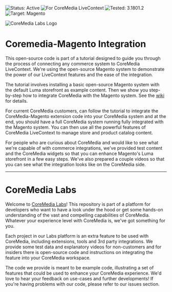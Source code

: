 ![Status: Active](https://documentation.coremedia.com/badges/badge_status_active.png "Status: Active")
![For CoreMedia LiveContext](https://documentation.coremedia.com/badges/badge_coremedia_livecontext.png "For CoreMedia LiveContext")
![Tested: 3.1801.2](https://documentation.coremedia.com/badges/badge_tested_coremedia_9-1801-2.png "Tested: 3.1801.2")
![Target: Magento](https://documentation.coremedia.com/badges/badge_target_magento_2.1.png "Target: Magento")

![CoreMedia Labs Logo](https://documentation.coremedia.com/badges/banner_coremedia_labs_wide.png "CoreMedia Labs Logo Title Text")


# Coremedia-Magento Integration 

This open-source code is part of a tutorial designed to guide you through the process of connecting any commerce system to CoreMedia LiveContext. We're using the open-source Magento system to demonstrate the power of our LiveContext features and the ease of the integration. 

The tutorial involves installing a basic open-source Magento system with the default Luma storefront as example content. Then we show you step-by-step how to integrate CoreMedia with the Magento system. See the [wiki](../../wiki) for details.

For current CoreMedia customers, can follow the tutorial to integrate the CoreMedia-Magento extension code into your CoreMedia system and at the end, you should have a full CoreMedia system running fully integrated with the Magento system. You can then use all the powerful features of CoreMedia LiveContext to manage store and product catalog content. 

For people who are curious about CoreMedia and would like to see what we're capable of with commerce integrations, we've provided test content and the CoreMedia widgets so that you can enhance Magento's Luma storefront in a few easy steps. We've also prepared a couple videos so that you can see what the integration looks like on the CoreMedia side. 

*******


# CoreMedia Labs

Welcome to [CoreMedia Labs](https://blog.coremedia.com/labs/)! This repository is part of a platform for developers who want to have a look under the hood or get some hands-on understanding of the vast and compelling capabilities of CoreMedia. Whatever your experience level with CoreMedia is, we've got something for you.

Each project in our Labs platform is an extra feature to be used with CoreMedia, including extensions, tools and 3rd party integrations. We provide some test data and explanatory videos for non-customers and for insiders there is open-source code and instructions on integrating the feature into your CoreMedia workspace. 

The code we provide is meant to be example code, illustrating a set of features that could be used to enhance your CoreMedia experience. We'd love to hear your feedback on use-cases and further developments! If you're having problems with our code, please refer to our issues section. 

